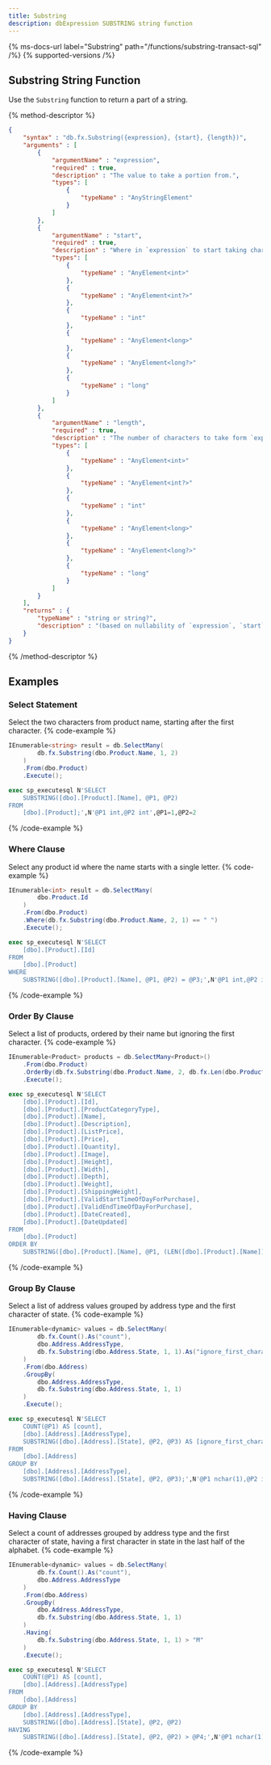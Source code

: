 ```yaml
---
title: Substring
description: dbExpression SUBSTRING string function
---
```


{% ms-docs-url label="Substring" path="/functions/substring-transact-sql" /%}
{% supported-versions /%}

## Substring String Function

Use the `Substring` function to return a part of a string.

{% method-descriptor %}
```json
{
    "syntax" : "db.fx.Substring({expression}, {start}, {length})",
    "arguments" : [
        {
            "argumentName" : "expression",
            "required" : true,
            "description" : "The value to take a portion from.",
            "types": [
                { 
                    "typeName" : "AnyStringElement"
                }
            ]
        },
        {
            "argumentName" : "start",
            "required" : true,
            "description" : "Where in `expression` to start taking characters.",
            "types": [
                { 
                    "typeName" : "AnyElement<int>"
                },
                { 
                    "typeName" : "AnyElement<int?>"
                },
                { 
                    "typeName" : "int"
                },
                { 
                    "typeName" : "AnyElement<long>"
                },
                { 
                    "typeName" : "AnyElement<long?>"
                },
                { 
                    "typeName" : "long"
                }
            ]
        },
        {
            "argumentName" : "length",
            "required" : true,
            "description" : "The number of characters to take form `expression`.",
            "types": [
                { 
                    "typeName" : "AnyElement<int>"
                },
                { 
                    "typeName" : "AnyElement<int?>"
                },
                { 
                    "typeName" : "int"
                },
                { 
                    "typeName" : "AnyElement<long>"
                },
                { 
                    "typeName" : "AnyElement<long?>"
                },
                { 
                    "typeName" : "long"
                }
            ]
        }              
    ],
    "returns" : { 
        "typeName" : "string or string?", 
        "description" : "(based on nullability of `expression`, `start`, or `length`)"
    }
}
```
{% /method-descriptor %}

## Examples
### Select Statement
Select the two characters from product name, starting after the first character.
{% code-example %}
```csharp
IEnumerable<string> result = db.SelectMany(
        db.fx.Substring(dbo.Product.Name, 1, 2)
    )
    .From(dbo.Product)
    .Execute();
```
```sql
exec sp_executesql N'SELECT
	SUBSTRING([dbo].[Product].[Name], @P1, @P2)
FROM
	[dbo].[Product];',N'@P1 int,@P2 int',@P1=1,@P2=2
```
{% /code-example %}

### Where Clause
Select any product id where the name starts with a single letter.
{% code-example %}
```csharp
IEnumerable<int> result = db.SelectMany(
		dbo.Product.Id
	)
	.From(dbo.Product)
	.Where(db.fx.Substring(dbo.Product.Name, 2, 1) == " ")
	.Execute();
```
```sql
exec sp_executesql N'SELECT
	[dbo].[Product].[Id]
FROM
	[dbo].[Product]
WHERE
	SUBSTRING([dbo].[Product].[Name], @P1, @P2) = @P3;',N'@P1 int,@P2 int,@P3 char(1)',@P1=2,@P2=1,@P3=' '
```
{% /code-example %}

### Order By Clause
Select a list of products, ordered by their name but ignoring the first character.
{% code-example %}
```csharp
IEnumerable<Product> products = db.SelectMany<Product>()
	.From(dbo.Product)
	.OrderBy(db.fx.Substring(dbo.Product.Name, 2, db.fx.Len(dbo.Product.Name) - 1))
	.Execute();
```
```sql
exec sp_executesql N'SELECT
	[dbo].[Product].[Id],
	[dbo].[Product].[ProductCategoryType],
	[dbo].[Product].[Name],
	[dbo].[Product].[Description],
	[dbo].[Product].[ListPrice],
	[dbo].[Product].[Price],
	[dbo].[Product].[Quantity],
	[dbo].[Product].[Image],
	[dbo].[Product].[Height],
	[dbo].[Product].[Width],
	[dbo].[Product].[Depth],
	[dbo].[Product].[Weight],
	[dbo].[Product].[ShippingWeight],
	[dbo].[Product].[ValidStartTimeOfDayForPurchase],
	[dbo].[Product].[ValidEndTimeOfDayForPurchase],
	[dbo].[Product].[DateCreated],
	[dbo].[Product].[DateUpdated]
FROM
	[dbo].[Product]
ORDER BY
	SUBSTRING([dbo].[Product].[Name], @P1, (LEN([dbo].[Product].[Name]) - @P2)) ASC;',N'@P1 bigint,@P2 int',@P1=2,@P2=1
```
{% /code-example %}

### Group By Clause
Select a list of address values grouped by address type and the first character of state.
{% code-example %}
```csharp
IEnumerable<dynamic> values = db.SelectMany(
        db.fx.Count().As("count"),
        dbo.Address.AddressType,
        db.fx.Substring(dbo.Address.State, 1, 1).As("ignore_first_character")
    )
    .From(dbo.Address)
    .GroupBy(
        dbo.Address.AddressType,
        db.fx.Substring(dbo.Address.State, 1, 1)
    )
    .Execute();
```
```sql
exec sp_executesql N'SELECT
	COUNT(@P1) AS [count],
	[dbo].[Address].[AddressType],
	SUBSTRING([dbo].[Address].[State], @P2, @P3) AS [ignore_first_character]
FROM
	[dbo].[Address]
GROUP BY
	[dbo].[Address].[AddressType],
	SUBSTRING([dbo].[Address].[State], @P2, @P3);',N'@P1 nchar(1),@P2 int,@P3 int',@P1=N'*',@P2=1,@P3=1
```
{% /code-example %}

### Having Clause
Select a count of addresses grouped by address type and the first character of state, having a first character in state in the last half of the alphabet.
{% code-example %}
```csharp
IEnumerable<dynamic> values = db.SelectMany(
        db.fx.Count().As("count"),
        dbo.Address.AddressType
    )
    .From(dbo.Address)
    .GroupBy(
        dbo.Address.AddressType,
        db.fx.Substring(dbo.Address.State, 1, 1)
    )
    .Having(
        db.fx.Substring(dbo.Address.State, 1, 1) > "M"
    )
    .Execute();
```
```sql
exec sp_executesql N'SELECT
	COUNT(@P1) AS [count],
	[dbo].[Address].[AddressType]
FROM
	[dbo].[Address]
GROUP BY
	[dbo].[Address].[AddressType],
	SUBSTRING([dbo].[Address].[State], @P2, @P2)
HAVING
	SUBSTRING([dbo].[Address].[State], @P2, @P2) > @P4;',N'@P1 nchar(1),@P2 int,@P3 int,@P4 char(1)',@P1=N'*',@P2=1,@P3=1,@P4='M'
```
{% /code-example %}



